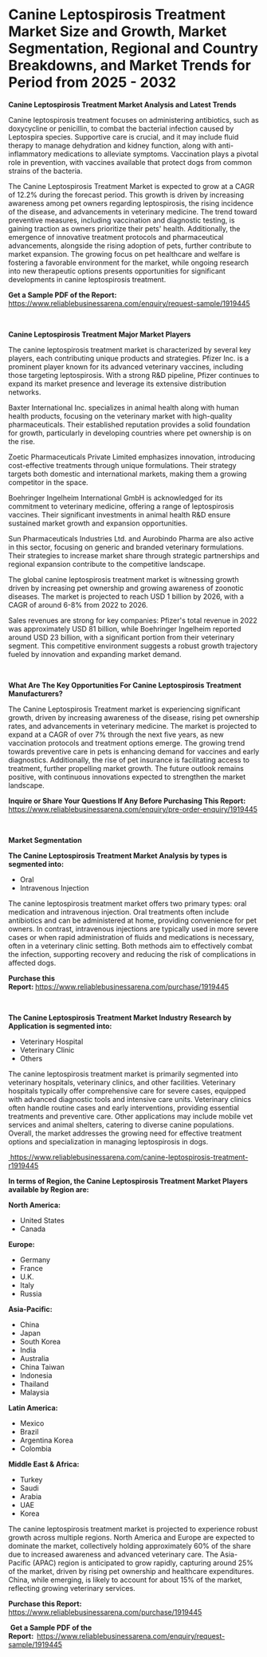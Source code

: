 <p><h1>Canine Leptospirosis Treatment Market Size and Growth, Market Segmentation, Regional and Country Breakdowns, and Market Trends for Period from 2025 -  2032</h1></p><p><strong>Canine Leptospirosis Treatment Market Analysis and Latest Trends</strong></p>
<p><p>Canine leptospirosis treatment focuses on administering antibiotics, such as doxycycline or penicillin, to combat the bacterial infection caused by Leptospira species. Supportive care is crucial, and it may include fluid therapy to manage dehydration and kidney function, along with anti-inflammatory medications to alleviate symptoms. Vaccination plays a pivotal role in prevention, with vaccines available that protect dogs from common strains of the bacteria.</p><p>The Canine Leptospirosis Treatment Market is expected to grow at a CAGR of 12.2% during the forecast period. This growth is driven by increasing awareness among pet owners regarding leptospirosis, the rising incidence of the disease, and advancements in veterinary medicine. The trend toward preventive measures, including vaccination and diagnostic testing, is gaining traction as owners prioritize their pets' health. Additionally, the emergence of innovative treatment protocols and pharmaceutical advancements, alongside the rising adoption of pets, further contribute to market expansion. The growing focus on pet healthcare and welfare is fostering a favorable environment for the market, while ongoing research into new therapeutic options presents opportunities for significant developments in canine leptospirosis treatment.</p></p>
<p><strong>Get a Sample PDF of the Report:&nbsp;</strong> <a href="https://www.reliablebusinessarena.com/enquiry/request-sample/1919445?utm_campaign=2185&utm_medium=2&utm_source=Github&utm_content=ia&utm_term=13042025&utm_id=canine-leptospirosis-treatment">https://www.reliablebusinessarena.com/enquiry/request-sample/1919445</a></p>
<p>&nbsp;</p>
<p><strong>Canine Leptospirosis Treatment Major Market Players</strong></p>
<p><p>The canine leptospirosis treatment market is characterized by several key players, each contributing unique products and strategies. Pfizer Inc. is a prominent player known for its advanced veterinary vaccines, including those targeting leptospirosis. With a strong R&D pipeline, Pfizer continues to expand its market presence and leverage its extensive distribution networks.</p><p>Baxter International Inc. specializes in animal health along with human health products, focusing on the veterinary market with high-quality pharmaceuticals. Their established reputation provides a solid foundation for growth, particularly in developing countries where pet ownership is on the rise.</p><p>Zoetic Pharmaceuticals Private Limited emphasizes innovation, introducing cost-effective treatments through unique formulations. Their strategy targets both domestic and international markets, making them a growing competitor in the space.</p><p>Boehringer Ingelheim International GmbH is acknowledged for its commitment to veterinary medicine, offering a range of leptospirosis vaccines. Their significant investments in animal health R&D ensure sustained market growth and expansion opportunities.</p><p>Sun Pharmaceuticals Industries Ltd. and Aurobindo Pharma are also active in this sector, focusing on generic and branded veterinary formulations. Their strategies to increase market share through strategic partnerships and regional expansion contribute to the competitive landscape.</p><p>The global canine leptospirosis treatment market is witnessing growth driven by increasing pet ownership and growing awareness of zoonotic diseases. The market is projected to reach USD 1 billion by 2026, with a CAGR of around 6-8% from 2022 to 2026. </p><p>Sales revenues are strong for key companies: Pfizer's total revenue in 2022 was approximately USD 81 billion, while Boehringer Ingelheim reported around USD 23 billion, with a significant portion from their veterinary segment. This competitive environment suggests a robust growth trajectory fueled by innovation and expanding market demand.</p></p>
<p>&nbsp;</p>
<p><strong>What Are The Key Opportunities For Canine Leptospirosis Treatment Manufacturers?</strong></p>
<p><p>The Canine Leptospirosis Treatment market is experiencing significant growth, driven by increasing awareness of the disease, rising pet ownership rates, and advancements in veterinary medicine. The market is projected to expand at a CAGR of over 7% through the next five years, as new vaccination protocols and treatment options emerge. The growing trend towards preventive care in pets is enhancing demand for vaccines and early diagnostics. Additionally, the rise of pet insurance is facilitating access to treatment, further propelling market growth. The future outlook remains positive, with continuous innovations expected to strengthen the market landscape.</p></p>
<p><strong>Inquire or Share Your Questions If Any Before Purchasing This Report:</strong> <a href="https://www.reliablebusinessarena.com/enquiry/pre-order-enquiry/1919445?utm_campaign=2185&utm_medium=2&utm_source=Github&utm_content=ia&utm_term=13042025&utm_id=canine-leptospirosis-treatment">https://www.reliablebusinessarena.com/enquiry/pre-order-enquiry/1919445</a></p>
<p>&nbsp;</p>
<p><strong>Market Segmentation</strong></p>
<p><strong>The Canine Leptospirosis Treatment Market Analysis by types is segmented into:</strong></p>
<p><ul><li>Oral</li><li>Intravenous Injection</li></ul></p>
<p><p>The canine leptospirosis treatment market offers two primary types: oral medication and intravenous injection. Oral treatments often include antibiotics and can be administered at home, providing convenience for pet owners. In contrast, intravenous injections are typically used in more severe cases or when rapid administration of fluids and medications is necessary, often in a veterinary clinic setting. Both methods aim to effectively combat the infection, supporting recovery and reducing the risk of complications in affected dogs.</p></p>
<p><strong>Purchase this Report:&nbsp;</strong><a href="https://www.reliablebusinessarena.com/purchase/1919445?utm_campaign=2185&utm_medium=2&utm_source=Github&utm_content=ia&utm_term=13042025&utm_id=canine-leptospirosis-treatment">https://www.reliablebusinessarena.com/purchase/1919445</a></p>
<p>&nbsp;</p>
<p><strong>The Canine Leptospirosis Treatment Market Industry Research by Application is segmented into:</strong></p>
<p><ul><li>Veterinary Hospital</li><li>Veterinary Clinic</li><li>Others</li></ul></p>
<p><p>The canine leptospirosis treatment market is primarily segmented into veterinary hospitals, veterinary clinics, and other facilities. Veterinary hospitals typically offer comprehensive care for severe cases, equipped with advanced diagnostic tools and intensive care units. Veterinary clinics often handle routine cases and early interventions, providing essential treatments and preventive care. Other applications may include mobile vet services and animal shelters, catering to diverse canine populations. Overall, the market addresses the growing need for effective treatment options and specialization in managing leptospirosis in dogs.</p></p>
<p><a href="https://www.reliablebusinessarena.com/canine-leptospirosis-treatment-r1919445?utm_campaign=2185&utm_medium=2&utm_source=Github&utm_content=ia&utm_term=13042025&utm_id=canine-leptospirosis-treatment">&nbsp;https://www.reliablebusinessarena.com/canine-leptospirosis-treatment-r1919445</a></p>
<p><strong>In terms of Region, the Canine Leptospirosis Treatment Market Players available by Region are:</strong></p>
<p>
    <p> <strong> North America: </strong>
        <ul>
            <li>United States</li>
            <li>Canada</li>
        </ul>
        </p> 
    <p> <strong> Europe: </strong>
        <ul>
            <li>Germany</li>
            <li>France</li>
            <li>U.K.</li>
            <li>Italy</li>
            <li>Russia</li>
        </ul>
        </p> 
    <p> <strong> Asia-Pacific: </strong>
        <ul>
            <li>China</li>
            <li>Japan</li>
            <li>South Korea</li>
            <li>India</li>
            <li>Australia</li>
            <li>China Taiwan</li>
            <li>Indonesia</li>
            <li>Thailand</li>
            <li>Malaysia</li>
        </ul>
        </p> 
    <p> <strong> Latin America: </strong>
        <ul>
            <li>Mexico</li>
            <li>Brazil</li>
            <li>Argentina Korea</li>
            <li>Colombia</li>
        </ul>
        </p> 
    <p> <strong> Middle East & Africa: </strong>
        <ul>
            <li>Turkey</li>
            <li>Saudi</li>
            <li>Arabia</li>
            <li>UAE</li>
            <li>Korea</li>
        </ul>
    </p>
    </p>
<p><p>The canine leptospirosis treatment market is projected to experience robust growth across multiple regions. North America and Europe are expected to dominate the market, collectively holding approximately 60% of the share due to increased awareness and advanced veterinary care. The Asia-Pacific (APAC) region is anticipated to grow rapidly, capturing around 25% of the market, driven by rising pet ownership and healthcare expenditures. China, while emerging, is likely to account for about 15% of the market, reflecting growing veterinary services.</p></p>
<p><strong>Purchase this Report: </strong><a href="https://www.reliablebusinessarena.com/purchase/1919445?utm_campaign=2185&utm_medium=2&utm_source=Github&utm_content=ia&utm_term=13042025&utm_id=canine-leptospirosis-treatment">https://www.reliablebusinessarena.com/purchase/1919445</a></p>
<p>&nbsp;<strong>Get a Sample PDF of the Report:&nbsp;&nbsp;</strong><a href="https://www.reliablebusinessarena.com/enquiry/request-sample/1919445?utm_campaign=2185&utm_medium=2&utm_source=Github&utm_content=ia&utm_term=13042025&utm_id=canine-leptospirosis-treatment">https://www.reliablebusinessarena.com/enquiry/request-sample/1919445</a></p>
<p><strong></strong></p>
<p><p></p><p></p><p></p></p>